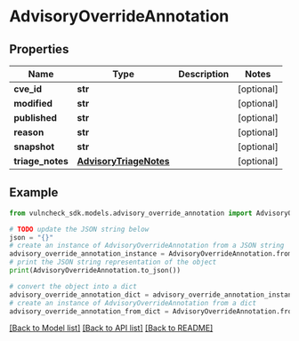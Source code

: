 # AdvisoryOverrideAnnotation


## Properties

Name | Type | Description | Notes
------------ | ------------- | ------------- | -------------
**cve_id** | **str** |  | [optional] 
**modified** | **str** |  | [optional] 
**published** | **str** |  | [optional] 
**reason** | **str** |  | [optional] 
**snapshot** | **str** |  | [optional] 
**triage_notes** | [**AdvisoryTriageNotes**](AdvisoryTriageNotes.md) |  | [optional] 

## Example

```python
from vulncheck_sdk.models.advisory_override_annotation import AdvisoryOverrideAnnotation

# TODO update the JSON string below
json = "{}"
# create an instance of AdvisoryOverrideAnnotation from a JSON string
advisory_override_annotation_instance = AdvisoryOverrideAnnotation.from_json(json)
# print the JSON string representation of the object
print(AdvisoryOverrideAnnotation.to_json())

# convert the object into a dict
advisory_override_annotation_dict = advisory_override_annotation_instance.to_dict()
# create an instance of AdvisoryOverrideAnnotation from a dict
advisory_override_annotation_from_dict = AdvisoryOverrideAnnotation.from_dict(advisory_override_annotation_dict)
```
[[Back to Model list]](../README.md#documentation-for-models) [[Back to API list]](../README.md#documentation-for-api-endpoints) [[Back to README]](../README.md)


